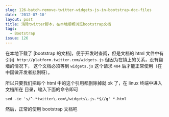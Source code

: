 ```yaml
---
slug: 126-batch-remove-twitter-widgets-js-in-bootstrap-doc-files
date: '2012-07-10'
layout: post
title: 清除twitter脚本，在本地顺畅浏览bootstrap文档
tags:
  - Bootstrap
issue: 126
---
```


在本地下载了 [bootstrap 的文档]，便于开发时查阅，但是文档的 html 文件中有引用 
`http://platform.twitter.com/widgets.js` 但因为在镇上的关系，没有翻墙的情况下，
这个文档必须等到 `widgets.js` 这个请求 `404` 后才能正常使用（在中国做开发者悲剧呀）。

所以只要我们把每个 html 中的这个引用都删除掉就 ok 了，在 linux 终端中进入文档所在
目录，输入下面的命令即可

    sed -ie 's/^.*twitter\.com\/widgets\.js.*$//g' *.html

然后，正常的使用 bootstrap 文档吧

[1]: https://github.com/twitter/bootstrap/zipball/master
